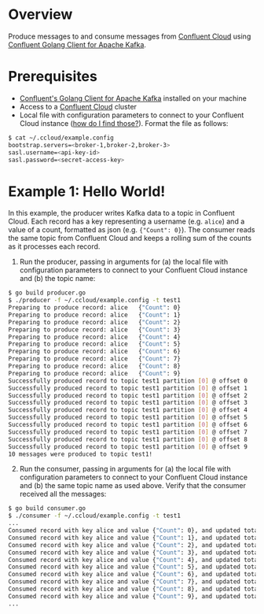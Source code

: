 # Overview

Produce messages to and consume messages from [Confluent Cloud](https://www.confluent.io/confluent-cloud/) using [Confluent Golang Client for Apache Kafka](https://github.com/confluentinc/confluent-kafka-go).


# Prerequisites

* [Confluent's Golang Client for Apache Kafka](https://github.com/confluentinc/confluent-kafka-go) installed on your machine
* Access to a [Confluent Cloud](https://www.confluent.io/confluent-cloud/) cluster
* Local file with configuration parameters to connect to your Confluent Cloud instance ([how do I find those?](https://docs.confluent.io/current/cloud/using/config-client.html#librdkafka-based-c-clients)). Format the file as follows:


```bash
$ cat ~/.ccloud/example.config
bootstrap.servers=<broker-1,broker-2,broker-3>
sasl.username=<api-key-id>
sasl.password=<secret-access-key>
```

# Example 1: Hello World!

In this example, the producer writes Kafka data to a topic in Confluent Cloud. 
Each record has a key representing a username (e.g. `alice`) and a value of a count, formatted as json (e.g. `{"Count": 0}`).
The consumer reads the same topic from Confluent Cloud and keeps a rolling sum of the counts as it processes each record.

1. Run the producer, passing in arguments for (a) the local file with configuration parameters to connect to your Confluent Cloud instance and (b) the topic name:

```bash
$ go build producer.go
$ ./producer -f ~/.ccloud/example.config -t test1
Preparing to produce record: alice 	 {"Count": 0}
Preparing to produce record: alice 	 {"Count": 1}
Preparing to produce record: alice 	 {"Count": 2}
Preparing to produce record: alice 	 {"Count": 3}
Preparing to produce record: alice 	 {"Count": 4}
Preparing to produce record: alice 	 {"Count": 5}
Preparing to produce record: alice 	 {"Count": 6}
Preparing to produce record: alice 	 {"Count": 7}
Preparing to produce record: alice 	 {"Count": 8}
Preparing to produce record: alice 	 {"Count": 9}
Successfully produced record to topic test1 partition [0] @ offset 0
Successfully produced record to topic test1 partition [0] @ offset 1
Successfully produced record to topic test1 partition [0] @ offset 2
Successfully produced record to topic test1 partition [0] @ offset 3
Successfully produced record to topic test1 partition [0] @ offset 4
Successfully produced record to topic test1 partition [0] @ offset 5
Successfully produced record to topic test1 partition [0] @ offset 6
Successfully produced record to topic test1 partition [0] @ offset 7
Successfully produced record to topic test1 partition [0] @ offset 8
Successfully produced record to topic test1 partition [0] @ offset 9
10 messages were produced to topic test1!
```

2. Run the consumer, passing in arguments for (a) the local file with configuration parameters to connect to your Confluent Cloud instance and (b) the same topic name as used above. Verify that the consumer received all the messages:

```bash
$ go build consumer.go
$ ./consumer -f ~/.ccloud/example.config -t test1
...
Consumed record with key alice and value {"Count": 0}, and updated total count to 0
Consumed record with key alice and value {"Count": 1}, and updated total count to 1
Consumed record with key alice and value {"Count": 2}, and updated total count to 3
Consumed record with key alice and value {"Count": 3}, and updated total count to 6
Consumed record with key alice and value {"Count": 4}, and updated total count to 10
Consumed record with key alice and value {"Count": 5}, and updated total count to 15
Consumed record with key alice and value {"Count": 6}, and updated total count to 21
Consumed record with key alice and value {"Count": 7}, and updated total count to 28
Consumed record with key alice and value {"Count": 8}, and updated total count to 36
Consumed record with key alice and value {"Count": 9}, and updated total count to 45
...
```
